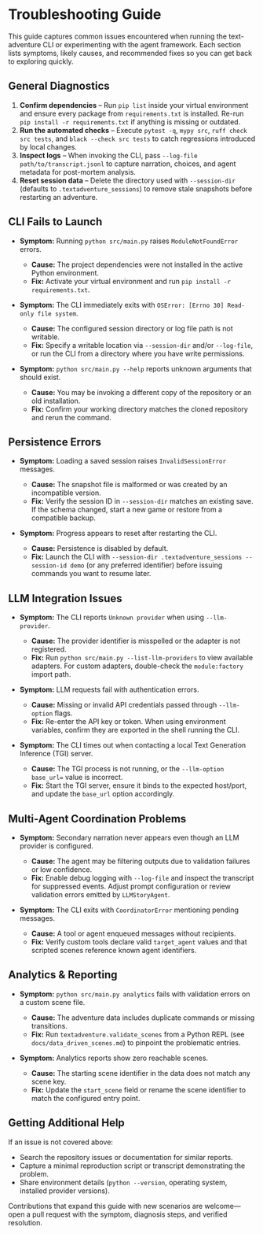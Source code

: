 # Troubleshooting Guide

This guide captures common issues encountered when running the text-adventure CLI or
experimenting with the agent framework. Each section lists symptoms, likely causes,
and recommended fixes so you can get back to exploring quickly.

## General Diagnostics

1. **Confirm dependencies** – Run `pip list` inside your virtual environment and
   ensure every package from `requirements.txt` is installed. Re-run
   `pip install -r requirements.txt` if anything is missing or outdated.
2. **Run the automated checks** – Execute `pytest -q`, `mypy src`, `ruff check src tests`,
   and `black --check src tests` to catch regressions introduced by local changes.
3. **Inspect logs** – When invoking the CLI, pass `--log-file path/to/transcript.jsonl`
   to capture narration, choices, and agent metadata for post-mortem analysis.
4. **Reset session data** – Delete the directory used with `--session-dir` (defaults to
   `.textadventure_sessions`) to remove stale snapshots before restarting an adventure.

## CLI Fails to Launch

- **Symptom:** Running `python src/main.py` raises `ModuleNotFoundError` errors.
  - **Cause:** The project dependencies were not installed in the active Python
    environment.
  - **Fix:** Activate your virtual environment and run `pip install -r requirements.txt`.

- **Symptom:** The CLI immediately exits with `OSError: [Errno 30] Read-only file system`.
  - **Cause:** The configured session directory or log file path is not writable.
  - **Fix:** Specify a writable location via `--session-dir` and/or `--log-file`, or run
    the CLI from a directory where you have write permissions.

- **Symptom:** `python src/main.py --help` reports unknown arguments that should exist.
  - **Cause:** You may be invoking a different copy of the repository or an old installation.
  - **Fix:** Confirm your working directory matches the cloned repository and rerun the command.

## Persistence Errors

- **Symptom:** Loading a saved session raises `InvalidSessionError` messages.
  - **Cause:** The snapshot file is malformed or was created by an incompatible version.
  - **Fix:** Verify the session ID in `--session-dir` matches an existing save. If the
    schema changed, start a new game or restore from a compatible backup.

- **Symptom:** Progress appears to reset after restarting the CLI.
  - **Cause:** Persistence is disabled by default.
  - **Fix:** Launch the CLI with `--session-dir .textadventure_sessions --session-id demo`
    (or any preferred identifier) before issuing commands you want to resume later.

## LLM Integration Issues

- **Symptom:** The CLI reports `Unknown provider` when using `--llm-provider`.
  - **Cause:** The provider identifier is misspelled or the adapter is not registered.
  - **Fix:** Run `python src/main.py --list-llm-providers` to view available adapters.
    For custom adapters, double-check the `module:factory` import path.

- **Symptom:** LLM requests fail with authentication errors.
  - **Cause:** Missing or invalid API credentials passed through `--llm-option` flags.
  - **Fix:** Re-enter the API key or token. When using environment variables, confirm
    they are exported in the shell running the CLI.

- **Symptom:** The CLI times out when contacting a local Text Generation Inference (TGI)
  server.
  - **Cause:** The TGI process is not running, or the `--llm-option base_url=` value is incorrect.
  - **Fix:** Start the TGI server, ensure it binds to the expected host/port, and update
    the `base_url` option accordingly.

## Multi-Agent Coordination Problems

- **Symptom:** Secondary narration never appears even though an LLM provider is configured.
  - **Cause:** The agent may be filtering outputs due to validation failures or low
    confidence.
  - **Fix:** Enable debug logging with `--log-file` and inspect the transcript for
    suppressed events. Adjust prompt configuration or review validation errors emitted
    by `LLMStoryAgent`.

- **Symptom:** The CLI exits with `CoordinatorError` mentioning pending messages.
  - **Cause:** A tool or agent enqueued messages without recipients.
  - **Fix:** Verify custom tools declare valid `target_agent` values and that scripted
    scenes reference known agent identifiers.

## Analytics & Reporting

- **Symptom:** `python src/main.py analytics` fails with validation errors on a custom scene file.
  - **Cause:** The adventure data includes duplicate commands or missing transitions.
  - **Fix:** Run `textadventure.validate_scenes` from a Python REPL (see
    `docs/data_driven_scenes.md`) to pinpoint the problematic entries.

- **Symptom:** Analytics reports show zero reachable scenes.
  - **Cause:** The starting scene identifier in the data does not match any scene key.
  - **Fix:** Update the `start_scene` field or rename the scene identifier to match the
    configured entry point.

## Getting Additional Help

If an issue is not covered above:

- Search the repository issues or documentation for similar reports.
- Capture a minimal reproduction script or transcript demonstrating the problem.
- Share environment details (`python --version`, operating system, installed provider versions).

Contributions that expand this guide with new scenarios are welcome—open a pull request with the
symptom, diagnosis steps, and verified resolution.
